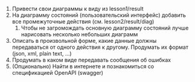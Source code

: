 1. Привести свои диаграммы к виду из lesson1/result
2. На диаграмму состояний (пользовательский интерфейс) добавить все промежуточные действия (см. lesson2/result/diag)
   1. Чтобы не загромождать основную диаграмму состояний лучше нарисовать несколько небольших диаграмм
3. Описать в произвольной форме, какие данные должны передаваться от одного действия к другому. Продумать их формат (json, xml, plain text, ...)
4. Продумать в каком виде передавать сообщения об ошибках
5. (Опционально) Найти в интернете и познакомиться со спецификацией OpenAPI (swagger)

